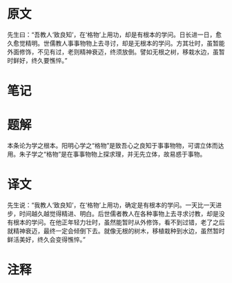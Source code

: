 # 原文
先生曰：“吾教人‘致良知’，在‘格物’上用功，却是有根本的学问。日长进一日，愈久愈觉精明。世儒教人事事物物上去寻讨，却是无根本的学问。方其壮时，虽暂能外面修饰，不见有过，老则精神衰迈，终须放倒。譬如无根之树，移栽水边，虽暂时鲜好，终久要憔悴。”
# 笔记

# 题解
本条论为学之根本。阳明心学之“格物”是致吾心之良知于事事物物，可谓立体而达用。朱子学之“格物”是在事事物物上探求理，并无先立体，故易惑于事物。
# 译文
先生说：“我教人‘致良知’，在‘格物’上用功，确定是有根本的学问。一天比一天进步，时间越久越觉得精进、明白。后世儒者教人在各种事物上去寻求讨教，却是没有根本的学问。在他正年轻力壮时，虽然能暂时从外修饰，看不到过错，老了之后就精神衰迈，最终一定会倾倒下去。就像无根的树木，移植栽种到水边，虽然暂时鲜活美好，终久会变得憔悴。”
# 注释